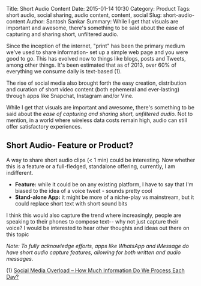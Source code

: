 Title: Short Audio Content
Date: 2015-01-14 10:30
Category: Product
Tags: short audio, social sharing, audio content, content, social 
Slug: short-audio-content
Author: Santosh Sankar
Summary: While I get that visuals are important and awesome, there's something to be said about the ease of capturing and sharing short, unfiltered audio.

Since the inception of the internet, "print" has been the primary medium we've used to share information- set up a simple web page and you were good to go. This has evolved now to things like blogs, posts and Tweets, among other things. It's been estimated that as of 2013, over 60% of everything we consume daily is text-based (1). 

The rise of social media also brought forth the easy creation, distribution and curation of short video content (both ephemeral and ever-lasting) through apps like Snapchat, Instagram and/or Vine. 

While I get that visuals are important and awesome, there's something to be said about the *ease of capturing and sharing short, unfiltered audio*. Not to mention, in a world where wireless data costs remain high, audio can still offer satisfactory experiences. 

## Short Audio- Feature or Product?

A way to share short audio clips (< 1 min) could be interesting. Now whether this is a feature or a full-fledged, standalone offering, currently, I am indifferent.  

* **Feature:** while it could be on any existing platform, I have to say that I'm biased to the idea of a voice tweet - sounds pretty cool
* **Stand-alone App:** it might be more of a niche-play vs mainstream, but it could replace short text with short sound bits

I think this would also capture the trend where increasingly, people are speaking to their phones to compose text-- why not just capture their voice? I would be interested to hear other thoughts and ideas out there on this topic

*Note: To fully acknowledge efforts, apps like WhatsApp and iMessage do have short audio capture features, allowing for both written and audio messages.*

(1) <a href="http://www.mediabistro.com/alltwitter/social-media-overload_b47316" target="_blank">Social Media Overload – How Much Information Do We Process Each Day?</a>
